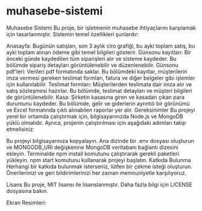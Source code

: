 # muhasebe-sistemi
Muhasebe Sistemi
Bu proje, bir işletmenin muhasebe ihtiyaçlarını karşılamak için tasarlanmıştır. Sistemin temel özellikleri şunlardır:

Anasayfa: Bugünün satışları, son 3 aylık ciro grafiği, bu ayki toplam satış, bu ayki toplam alınan ödeme gibi temel bilgileri gösterir.
Günsonu kayıtları: Bir önceki günde kaydedilen tüm siparişleri alır ve sisteme kaydeder. Bu bölümde sipariş detayları görüntülenebilir ve düzenlenebilir.
Günsonu pdf'leri: Verileri pdf formatında saklar. Bu bölümdeki kayıtlar, müşterilerin imza vermesi gereken teslimat formları, fatura ve diğer belgeler gibi işlemler için kullanılabilir.
Teslimat formları: Müşterilerden teslimata dair imza alır ve satış sözleşmesi hazırlar. Bu bölümde, teslimat detayları ve müşteri bilgileri de görüntülenebilir.
Kasa: Şirketin kasasına giren ve kasadan çıkan para durumunu kaydeder. Bu bölümde, gelir ve giderlerin ayrıntılı bir görünümü ve Excel formatında çıktı alınabilen raporlar yer alır.
Gereksinimler
Bu projeyi yerel bir ortamda çalıştırmak için, bilgisayarınızda Node.js ve MongoDB yüklü olmalıdır. Ayrıca, projenin çalıştırılması için aşağıdaki adımları takip etmelisiniz:

Bu projeyi bilgisayarınıza kopyalayın.
Ana dizinde bir .env dosyası oluşturun ve MONGODB_URI değişkenine MongoDB veritabanı bağlantı dizesini ekleyin.
Terminalde npm install komutunu çalıştırarak gerekli paketleri yükleyin.
npm start komutunu kullanarak projeyi başlatın.
Katkıda Bulunma
Herhangi bir katkıda bulunmak isterseniz, lütfen bir çekme isteği oluşturun. Önerilerinizi ve geri bildirimlerinizi her zaman memnuniyetle karşılıyoruz.

Lisans
Bu proje, MIT lisansı ile lisanslanmıştır. Daha fazla bilgi için LICENSE dosyasına bakın.

Ekran Resimleri:

